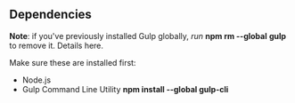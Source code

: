 ## **Dependencies**

**Note**: if you've previously installed Gulp globally, *run* **npm rm --global** **gulp** to remove it. Details here.

Make sure these are installed first:

- Node.js
- Gulp Command Line Utility **npm install --global gulp-cli**


